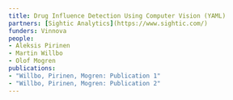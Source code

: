 ```yaml
---
title: Drug Influence Detection Using Computer Vision (YAML)
partners: [Sightic Analytics](https://www.sightic.com/)
funders: Vinnova
people:
- Aleksis Pirinen
- Martin Willbo
- Olof Mogren
publications:
- "Willbo, Pirinen, Mogren: Publication 1"
- "Willbo, Pirinen, Mogren: Publication 2"
---
```

